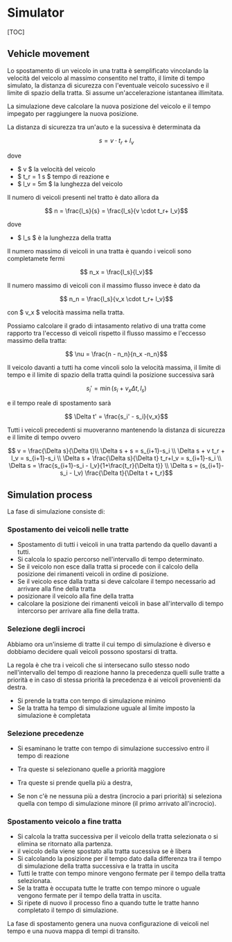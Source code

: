 # Simulator

[TOC]

## Vehicle movement

Lo spostamento di un veicolo in una tratta è semplificato vincolando la velocità del veicolo al massimo consentito nel tratto, il limite di tempo simulato, la distanza di sicurezza con l'eventuale veicolo sucessivo e il limite di spazio della tratta. Si assume un'accelerazione istantanea illimitata.

La simulazione deve calcolare la nuova posizione del veicolo e il tempo impegato per raggiungere la nuova posizione.

La distanza di sicurezza tra un'auto e la sucessiva è determinata da

```math
    s = v \cdot t_r + l_v
```

dove

- $ v $ la velocità del veicolo
- $ t_r = 1 s $ tempo di reazione e
- $ l_v = 5m $ la lunghezza del veicolo

Il numero di veicoli presenti nel tratto è dato allora da

```math
    n = \frac{l_s}{s} = \frac{l_s}{v \cdot t_r+ l_v}
```

dove

- $ l_s $ è la lunghezza della tratta

Il numero massimo di veicoli in una tratta è quando i veicoli sono completamete fermi

```math
    n_x = \frac{l_s}{l_v}
```

Il numero massimo di veicoli con il massimo flusso invece è dato da

```math
    n_n = \frac{l_s}{v_x \cdot t_r+ l_v}
```

con $ v_x $ velocità massima nella tratta.

Possiamo calcolare il grado di intasamento relativo di una tratta come rapporto tra l'eccesso di veicoli rispetto il flusso massimo e l'eccesso massimo della tratta:

```math
    \nu = \frac{n - n_n}{n_x -n_n}
```

Il veicolo davanti a tutti ha come vincoli solo la velocità massima, il limite di tempo e il limite di spazio della tratta quindi la posizione successiva sarà

```math
    s_i' = \min (s_i + v_x \Delta t, l_s)
```

e il tempo reale di spostamento sarà

```math
    \Delta t' = \frac{s_i' - s_i}{v_x}
```

Tutti i veicoli precedenti si muoveranno mantenendo la distanza di sicurezza e il limite di tempo ovvero

```math
    v = \frac{\Delta s}{\Delta t}\\
    \Delta s + s = s_{i+1}-s_i \\
    \Delta s + v t_r + l_v = s_{i+1}-s_i \\
    \Delta s + \frac{\Delta s}{\Delta t} t_r+l_v = s_{i+1}-s_i \\
    \Delta s = \frac{s_{i+1}-s_i - l_v}{1+\frac{t_r}{\Delta t}} \\
    \Delta s = (s_{i+1}-s_i - l_v) \frac{\Delta t}{\Delta t + t_r}
```

## Simulation process

La fase di simulazione consiste di:

### Spostamento dei veicoli nelle tratte

- Spostamento di tutti i veicoli in una tratta partendo da quello davanti a tutti.
- Si calcola lo spazio percorso nell'intervallo di tempo determinato.
- Se il veicolo non esce dalla tratta si procede con il calcolo della posizione dei rimanenti veicoli in ordine di posizione.
- Se il veicolo esce dalla tratta si deve calcolare il tempo necessario ad arrivare alla fine della tratta
- posizionare il veicolo alla fine della tratta
- calcolare la posizione dei rimanenti veicoli in base all'intervallo di tempo intercorso per arrivare alla fine della tratta.

### Selezione degli incroci

Abbiamo ora un'insieme di tratte il cui tempo di simulazione è diverso e dobbiamo decidere quali veicoli possono spostarsi di tratta.

La regola è che tra i veicoli che si intersecano sullo stesso nodo nell'intervallo del tempo di reazione hanno la precedenza quelli sulle tratte a priorità e in caso di stessa priorità la precedenza è ai veicoli provenienti da destra.

- Si prende la tratta con tempo di simulazione minimo
- Se la tratta ha tempo di simulazione uguale al limite imposto la simulazione è completata

### Selezione precedenze

- Si esaminano le tratte con tempo di simulazione successivo entro il tempo di reazione

- Tra queste si selezionano quelle a priorità maggiore
- Tra queste si prende quella più a destra,
- Se non c'è ne nessuna più a destra (incrocio a pari priorità) si seleziona quella con tempo di simulazione minore (il primo arrivato all'incrocio).

### Spostamento veicolo a fine tratta

- Si calcola la tratta successiva per il veicolo della tratta selezionata o si elimina se ritornato alla partenza.
- il veicolo della viene spostato alla tratta sucessiva se è libera
- Si calcolando la posizione per il tempo dato dalla differenza tra il tempo di simulazione della tratta successiva e la tratta in uscita
- Tutti le tratte con tempo minore vengono fermate per il tempo della tratta selezionata.
- Se la tratta è occupata tutte le tratte con tempo minore o uguale vengono fermate per il tempo della tratta in uscita.
- Si ripete di nuovo il processo fino a quando tutte le tratte hanno completato il tempo di simulazione.

La fase di spostamento genera una nuova configurazione di veicoli nel tempo e una nuova mappa di tempi di transito.